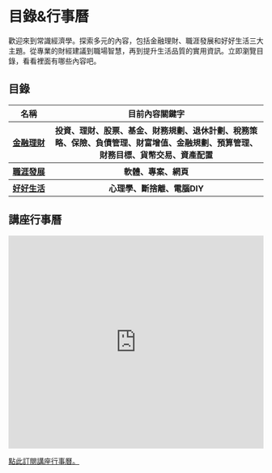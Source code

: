 # 目錄&行事曆

歡迎來到常識經濟學。探索多元的內容，包括金融理財、職涯發展和好好生活三大主題。從專業的財經建議到職場智慧，再到提升生活品質的實用資訊。立即瀏覽目錄，看看裡面有哪些內容吧。

## 目錄

<table>
    <thead>
        <tr>
            <th>名稱</th>
            <th>目前內容關鍵字</th>
        </tr>
    </thead>
    <tbody>
        <tr>
            <th>
                <a style="white-space: nowrap;" href="./finance/outline">
                金融理財</a>
            </th>
            <th>
                投資、理財、股票、基金、財務規劃、退休計劃、稅務策略、保險、負債管理、財富增值、金融規劃、預算管理、財務目標、貨幣交易、資產配置
            </th>
        </tr>
        <tr>
            <th>
                <a style="white-space: nowrap;" href="./career/outline">
                職涯發展</a>
            </th>
            <th>
                軟體、專案、網頁
            </th>
        </tr>
        <tr>
            <th>
                <a style="white-space: nowrap;" href="./life/outline">
                好好生活</a>
            </th>
            <th>
                心理學、斷捨離、電腦DIY
            </th>
        </tr>
    </tbody>

</table>

## 講座行事曆

<iframe v-if="!isGithub" src="https://calendar.google.com/calendar/embed?height=600&wkst=2&bgcolor=%23ffffff&ctz=Asia%2FTaipei&showPrint=0&showDate=1&showTabs=0&showCalendars=0&showTz=0&showTitle=0&hl=zh_TW&src=ZTlkYmE0YWQyYTBhNzEyZjgwMDZhZmE3NWI1NTM5MjllMjg2MWJjYmU1MTFlNmMzYzEyNWU2YTcwMmQ3NzNkZEBncm91cC5jYWxlbmRhci5nb29nbGUuY29t&src=emgtdHcudGFpd2FuI2hvbGlkYXlAZ3JvdXAudi5jYWxlbmRhci5nb29nbGUuY29t&color=%23E4C441&color=%234285F4" style="border-width:0" width="100%" height="420" frameborder="0" scrolling="no"></iframe>

<a href="https://calendar.google.com/calendar/u/0?cid=ZTlkYmE0YWQyYTBhNzEyZjgwMDZhZmE3NWI1NTM5MjllMjg2MWJjYmU1MTFlNmMzYzEyNWU2YTcwMmQ3NzNkZEBncm91cC5jYWxlbmRhci5nb29nbGUuY29t" target="_blank">點此訂閱講座行事曆。</a>

<script setup>
const isGithub = window?.origin==='https://github.com'
</script>
